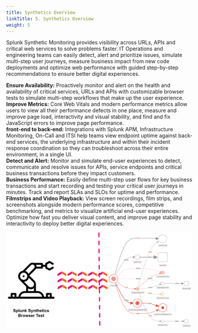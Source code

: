 ```yaml
---
title: Synthetics Overview
linkTitle: 5. Synthetics Overview
weight: 5
---
```


Splunk Synthetic Monitoring provides visibility across URLs, APIs and critical web services to solve problems faster. IT Operations and engineering teams can easily detect, alert and prioritize issues, simulate multi-step user journeys, measure business impact from new code deployments and optimize web performance with guided step-by-step recommendations to ensure better digital experiences.

**Ensure Availability:** Proactively monitor and alert on the health and availability of critical services, URLs and APIs with customizable browser tests to simulate multi-step workflows that make up the user experience.  
**Improve Metrics:** Core Web Vitals and modern performance metrics allow users to view all their performance defects in one place, measure and improve page load, interactivity and visual stability, and find and fix JavaScript errors to improve page performance.  
**front-end to back-end:** Integrations with Splunk APM, Infrastructure Monitoring, On-Call and ITSI help teams view endpoint uptime against back-end services, the underlying infrastructure and within their incident response coordination so they can troubleshoot across their entire environment, in a single UI.  
**Detect and Alert:** Monitor and simulate end-user experiences to detect, communicate and resolve issues for APIs, service endpoints and critical business transactions before they impact customers.  
**Business Performance:** Easily define multi-step user flows for key business transactions and start recording and testing your critical user journeys in minutes. Track and report SLAs and SLOs for uptime and performance.  
**Filmstrips and Video Playback:** View screen recordings, film strips, and screenshots alongside modern performance scores, competitive benchmarking, and metrics to visualize artificial end-user experiences. Optimize how fast you deliver visual content, and improve page stability and interactivity to deploy better digital experiences.

![Synthetics overview](images/synthetic-tests.png)
